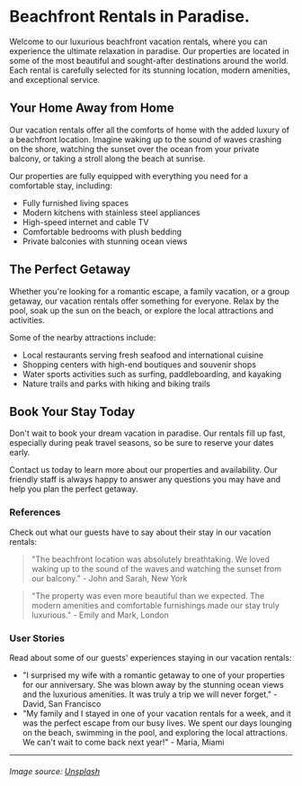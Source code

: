 <!--
Write me content for website with wallpaper which alt text is:

"A calming beach sunset with palm trees for a vacation rental or real estate website"

The name/title of the page should not be 1:1 copy of the alt text but rather a real content of the website which is using this wallpaper.

- Use markdown format 
- Start with the heading
- The content should look like a real website 
- Include real sections like references, contact, user stories, etc. use things relevant to the page purpose.
- Feel free to use structure like headings, bullets, numbering, blockquotes, paragraphs, horizontal lines, etc.
- You can use formatting like bold or _italic_
- You can include UTF-8 emojis
- Links should be only #hash anchors (and you can refer to the document itself)
- Do not include images
-->

<!--font:Montserrat-->

# Beachfront Rentals in Paradise.

Welcome to our luxurious beachfront vacation rentals, where you can experience the ultimate relaxation in paradise. Our properties are located in some of the most beautiful and sought-after destinations around the world. Each rental is carefully selected for its stunning location, modern amenities, and exceptional service.

## Your Home Away from Home

Our vacation rentals offer all the comforts of home with the added luxury of a beachfront location. Imagine waking up to the sound of waves crashing on the shore, watching the sunset over the ocean from your private balcony, or taking a stroll along the beach at sunrise.

Our properties are fully equipped with everything you need for a comfortable stay, including:

- Fully furnished living spaces
- Modern kitchens with stainless steel appliances
- High-speed internet and cable TV
- Comfortable bedrooms with plush bedding
- Private balconies with stunning ocean views

## The Perfect Getaway

Whether you're looking for a romantic escape, a family vacation, or a group getaway, our vacation rentals offer something for everyone. Relax by the pool, soak up the sun on the beach, or explore the local attractions and activities.

Some of the nearby attractions include:

- Local restaurants serving fresh seafood and international cuisine
- Shopping centers with high-end boutiques and souvenir shops
- Water sports activities such as surfing, paddleboarding, and kayaking
- Nature trails and parks with hiking and biking trails

## Book Your Stay Today

Don't wait to book your dream vacation in paradise. Our rentals fill up fast, especially during peak travel seasons, so be sure to reserve your dates early.

Contact us today to learn more about our properties and availability. Our friendly staff is always happy to answer any questions you may have and help you plan the perfect getaway.

### References

Check out what our guests have to say about their stay in our vacation rentals:

> "The beachfront location was absolutely breathtaking. We loved waking up to the sound of the waves and watching the sunset from our balcony." - John and Sarah, New York

> "The property was even more beautiful than we expected. The modern amenities and comfortable furnishings made our stay truly luxurious." - Emily and Mark, London

### User Stories

Read about some of our guests' experiences staying in our vacation rentals:

- "I surprised my wife with a romantic getaway to one of your properties for our anniversary. She was blown away by the stunning ocean views and the luxurious amenities. It was truly a trip we will never forget." - David, San Francisco
- "My family and I stayed in one of your vacation rentals for a week, and it was the perfect escape from our busy lives. We spent our days lounging on the beach, swimming in the pool, and exploring the local attractions. We can't wait to come back next year!" - Maria, Miami

---

###### Image source: [Unsplash](#)
